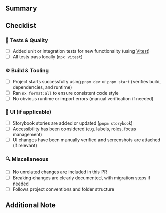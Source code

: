 ## Summary

<!-- Briefly describe the purpose of this PR and what it changes. -->

## Checklist

### 🧪 Tests & Quality

- [ ] Added unit or integration tests for new functionality (using [Vitest](https://vitest.dev/))
- [ ] All tests pass locally (`npx vitest`)

### ⚙️ Build & Tooling

- [ ] Project starts successfully using `pnpm dev` or `pnpm start` (verifies build, dependencies,
      and runtime)
- [ ] Ran `nx format:all` to ensure consistent code style
- [ ] No obvious runtime or import errors (manual verification if needed)

### 🎨 UI (if applicable)

- [ ] Storybook stories are added or updated (`pnpm storybook`)
- [ ] Accessibility has been considered (e.g. labels, roles, focus management)
- [ ] UI changes have been manually verified and screenshots are attached (if relevant)

### 🔍 Miscellaneous

- [ ] No unrelated changes are included in this PR
- [ ] Breaking changes are clearly documented, with migration steps if needed
- [ ] Follows project conventions and folder structure

## Additional Note
